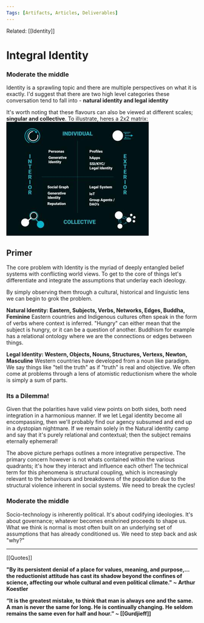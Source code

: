 ```yaml
---
Tags: [Artifacts, Articles, Deliverables]
---
```

Related: [[Identity]]
# Integral Identity


### Moderate the middle
Identity is a sprawling topic and there are multiple perspectives on what it is exactly. I'd suggest that there are two high level categories these conversation tend to fall into - **natural identity and legal identity** 

It's worth noting that these flavours can also be viewed at different scales; **singular and collective**. To illustrate, heres a 2x2 matrix:
![](assets/1626444284_27.jpg)

## Primer
The core problem with Identity is the myriad of deeply entangled belief systems with conflicting world views. To get to the core of things let's differentiate and integrate the assumptions that underlay each ideology. 
	
By simply observing them through a cultural, historical and linguistic lens we can begin to grok the problem. 

**Natural Identity: Eastern, Subjects, Verbs, Networks, Edges, Buddha, Feminine**
Eastern countries and Indigenous cultures often speak in the form of verbs where context is inferred. "Hungry" can either mean that the subject is hungry, or it can be a question of another. Buddhism for example has a relational ontology where we are the connections or edges between things. 

**Legal Identity: Western, Objects, Nouns, Structures, Vertexs, Newton, Masculine**
Western countries have developed from a noun like paradigm. We say things like "tell the truth" as if "truth" is real and objective. We often come at problems through a lens of atomistic reductionism where the whole is simply a sum of parts. 

### Its a Dilemma!
Given that the polarities have valid view points on both sides, both need integration in a harmonious manner. If we let Legal identity become all encompassing, then we'll probably find our agency subsumed and end up in a dystopian nightmare. If we remain solely in the Natural identity camp and say that it's purely relational and contextual; then the subject remains eternally ephemeral!  

The above picture perhaps outlines a more integrative perspective. The primary concern however is not whats contained within the various quadrants; it's how they interact and influence each other! The technical term for this phenomena is structural coupling, which is increasingly relevant to the behaviours and breakdowns of the population due to the structural violence inherent in social systems. We need to break the cycles!

### Moderate the middle
Socio-technology is inherently political. It's about codifying ideologies. It's about governance; whatever becomes enshrined proceeds to shape us. What we think is normal is most often built on an underlying set of assumptions that has already conditioned us. We need to step back and ask "why?"


----------

[[Quotes]]

__"By its persistent denial of a place for values, meaning, and purpose,…the reductionist attitude has cast its shadow beyond the confines of science, affecting our whole cultural and even political climate." ~ Arthur Koestler__

__“It is the greatest mistake, to think that man is always one and the same.  A man is never the same for long. He is continually changing. He seldom remains the same even for half and hour.” ~ [[Gurdjieff]]__
